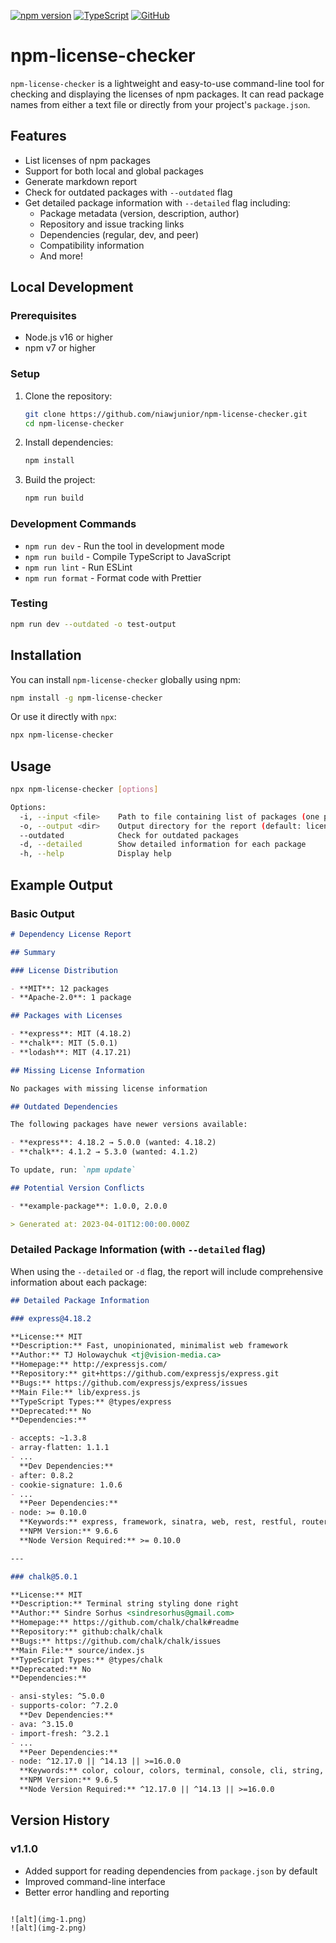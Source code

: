 [![npm version](https://badge.fury.io/js/npm-license-checker.svg)](https://badge.fury.io/js/npm-license-checker)
[![TypeScript](https://img.shields.io/badge/TypeScript-007ACC?style=flat&logo=typescript&logoColor=white)](https://www.typescriptlang.org/)
[![GitHub](https://img.shields.io/badge/GitHub-100000?style=flat&logo=github&logoColor=white)](https://github.com/niawjunior/npm-license-checker)

# npm-license-checker

`npm-license-checker` is a lightweight and easy-to-use command-line tool for checking and displaying the licenses of npm packages. It can read package names from either a text file or directly from your project's `package.json`.

## Features

- List licenses of npm packages
- Support for both local and global packages
- Generate markdown report
- Check for outdated packages with `--outdated` flag
- Get detailed package information with `--detailed` flag including:
  - Package metadata (version, description, author)
  - Repository and issue tracking links
  - Dependencies (regular, dev, and peer)
  - Compatibility information
  - And more!

## Local Development

### Prerequisites

- Node.js v16 or higher
- npm v7 or higher

### Setup

1. Clone the repository:

   ```bash
   git clone https://github.com/niawjunior/npm-license-checker.git
   cd npm-license-checker
   ```

2. Install dependencies:

   ```bash
   npm install
   ```

3. Build the project:
   ```bash
   npm run build
   ```

### Development Commands

- `npm run dev` - Run the tool in development mode
- `npm run build` - Compile TypeScript to JavaScript
- `npm run lint` - Run ESLint
- `npm run format` - Format code with Prettier

### Testing

```bash
npm run dev --outdated -o test-output
```

## Installation

You can install `npm-license-checker` globally using npm:

```bash
npm install -g npm-license-checker
```

Or use it directly with `npx`:

```bash
npx npm-license-checker
```

## Usage

```bash
npx npm-license-checker [options]

Options:
  -i, --input <file>    Path to file containing list of packages (one per line)
  -o, --output <dir>    Output directory for the report (default: license-report)
  --outdated            Check for outdated packages
  -d, --detailed        Show detailed information for each package
  -h, --help            Display help
```

## Example Output

### Basic Output

```markdown
# Dependency License Report

## Summary

### License Distribution

- **MIT**: 12 packages
- **Apache-2.0**: 1 package

## Packages with Licenses

- **express**: MIT (4.18.2)
- **chalk**: MIT (5.0.1)
- **lodash**: MIT (4.17.21)

## Missing License Information

No packages with missing license information

## Outdated Dependencies

The following packages have newer versions available:

- **express**: 4.18.2 → 5.0.0 (wanted: 4.18.2)
- **chalk**: 4.1.2 → 5.3.0 (wanted: 4.1.2)

To update, run: `npm update`

## Potential Version Conflicts

- **example-package**: 1.0.0, 2.0.0

> Generated at: 2023-04-01T12:00:00.000Z
```

### Detailed Package Information (with `--detailed` flag)

When using the `--detailed` or `-d` flag, the report will include comprehensive information about each package:

```markdown
## Detailed Package Information

### express@4.18.2

**License:** MIT  
**Description:** Fast, unopinionated, minimalist web framework  
**Author:** TJ Holowaychuk <tj@vision-media.ca>  
**Homepage:** http://expressjs.com/  
**Repository:** git+https://github.com/expressjs/express.git  
**Bugs:** https://github.com/expressjs/express/issues  
**Main File:** lib/express.js  
**TypeScript Types:** @types/express  
**Deprecated:** No  
**Dependencies:**

- accepts: ~1.3.8
- array-flatten: 1.1.1
- ...  
  **Dev Dependencies:**
- after: 0.8.2
- cookie-signature: 1.0.6
- ...  
  **Peer Dependencies:**
- node: >= 0.10.0  
  **Keywords:** express, framework, sinatra, web, rest, restful, router, app, api  
  **NPM Version:** 9.6.6  
  **Node Version Required:** >= 0.10.0

---

### chalk@5.0.1

**License:** MIT  
**Description:** Terminal string styling done right  
**Author:** Sindre Sorhus <sindresorhus@gmail.com>  
**Homepage:** https://github.com/chalk/chalk#readme  
**Repository:** github:chalk/chalk  
**Bugs:** https://github.com/chalk/chalk/issues  
**Main File:** source/index.js  
**TypeScript Types:** @types/chalk  
**Deprecated:** No  
**Dependencies:**

- ansi-styles: ^5.0.0
- supports-color: ^7.2.0  
  **Dev Dependencies:**
- ava: ^3.15.0
- import-fresh: ^3.2.1
- ...  
  **Peer Dependencies:**
- node: ^12.17.0 || ^14.13 || >=16.0.0  
  **Keywords:** color, colour, colors, terminal, console, cli, string, str, ansi, style, styles, formatting, rgb, 256, chalk, shell, xterm, log, logging, command-line, text, tty, format, output, styling  
  **NPM Version:** 9.6.5  
  **Node Version Required:** ^12.17.0 || ^14.13 || >=16.0.0
```

## Version History

### v1.1.0

- Added support for reading dependencies from `package.json` by default
- Improved command-line interface
- Better error handling and reporting

```

![alt](img-1.png)
![alt](img-2.png)
```
